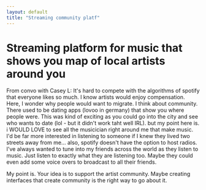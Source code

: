 ```yaml
---
layout: default
title: "Streaming community platf"
---
```



# Streaming platform for music that shows you map of local artists around you

From convo with Casey L: It's hard to compete with the algorithms of spotify that everyone likes so much. I know artists would enjoy compensation. Here, I wonder why people would want to migrate. I think about community. There used to be dating apps (lovoo in germany) that show you where people were. This was kind of exciting as you could go into the city and see who wants to date (lol - but it didn't work taht well IRL). but my point here is. i WOULD LOVE to see all the musicician right around me that make music. I'd be far more interested in listening to someone if I knew they lived two streets away from me... also, spotify doesn't have the option to host radios. I've always wanted to tune into my friends across the world as they listen to music. Just listen to exactly what they are listening too. Maybe they could even add some voice overs to broadcast to all their friends. 

My point is. Your idea is to support the artist community. Maybe creating interfaces that create community is the right way to go about it. 
